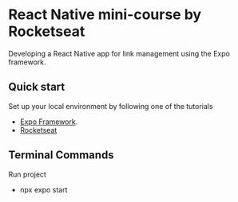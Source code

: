 # React Native mini-course by Rocketseat

Developing a React Native app for link management using the Expo framework.

## Quick start

Set up your local environment by following one of the tutorials
- [Expo Framework](https://docs.expo.dev/get-started/set-up-your-environment/).
- [Rocketseat](https://react-native.rocketseat.dev/)

## Terminal Commands

Run project
- npx expo start


